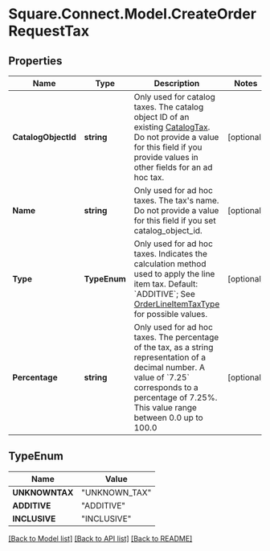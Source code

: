 # Square.Connect.Model.CreateOrderRequestTax
## Properties

Name | Type | Description | Notes
------------ | ------------- | ------------- | -------------
**CatalogObjectId** | **string** | Only used for catalog taxes. The catalog object ID of an existing [CatalogTax](#type-catalogtax).  Do not provide a value for this field if you provide values in other fields for an ad hoc tax. | [optional] 
**Name** | **string** | Only used for ad hoc taxes. The tax&#39;s name.  Do not provide a value for this field if you set catalog_object_id. | [optional] 
**Type** | **TypeEnum** | Only used for ad hoc taxes. Indicates the calculation method used to apply the line item tax.  Default: &#x60;ADDITIVE&#x60;; See [OrderLineItemTaxType](#type-orderlineitemtaxtype) for possible values. | [optional] 
**Percentage** | **string** | Only used for ad hoc taxes. The percentage of the tax, as a string representation of a decimal number.  A value of &#x60;7.25&#x60; corresponds to a percentage of 7.25%. This value range between 0.0 up to 100.0 | [optional] 


## TypeEnum

Name | Value
------------ | -------------
**UNKNOWNTAX** | "UNKNOWN_TAX"
**ADDITIVE** | "ADDITIVE"
**INCLUSIVE** | "INCLUSIVE"



[[Back to Model list]](../README.md#documentation-for-models) [[Back to API list]](../README.md#documentation-for-api-endpoints) [[Back to README]](../README.md)

